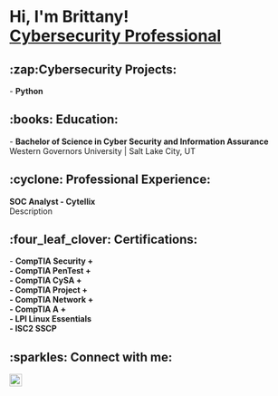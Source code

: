 <h1>Hi, I'm Brittany! <br/><a href="https://github.com/BrittanyBaggett">Cybersecurity Professional</a>

<h2> :zap:Cybersecurity Projects:</h2>
- <b>Python</b>

<h2> :books: Education:</h2>
- <b>Bachelor of Science in Cyber Security and Information Assurance <br / >
</b> Western Governors University | Salt Lake City, UT</b> 

<h2> :cyclone: Professional Experience:</h2>
<b>SOC Analyst - Cytellix<br / >
</b>Description</b> 

<h2> :four_leaf_clover: Certifications:</h2>
- <b>CompTIA Security + <br / >
- <b>CompTIA PenTest +<br / >
- <b>CompTIA CySA +<br / >
- <b>CompTIA Project +<br / >
- <b>CompTIA Network +<br / >
- <b>CompTIA A +<br / >
- <b>LPI Linux Essentials <br / >
- <b>ISC2 SSCP </b>

<h2> :sparkles: Connect with me:</h2>

[<img align="left" alt="BrittanyBaggett | LinkedIn" width="22px" src="https://cdn.jsdelivr.net/npm/simple-icons@v3/icons/linkedin.svg" />][linkedin]

[linkedin]: www.linkedin.com/in/brittany-baggett-
